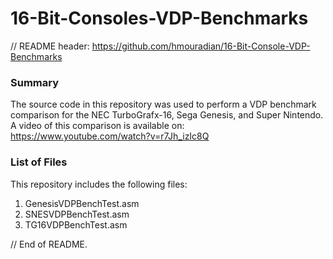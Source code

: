 # 16-Bit-Consoles-VDP-Benchmarks

// README header: https://github.com/hmouradian/16-Bit-Console-VDP-Benchmarks

### Summary

The source code in this repository was used to perform a VDP benchmark comparison for the NEC TurboGrafx-16, Sega Genesis, and Super Nintendo. A video of this comparison is available on: https://www.youtube.com/watch?v=r7Jh_izIc8Q

### List of Files

This repository includes the following files:
1) GenesisVDPBenchTest.asm
2) SNESVDPBenchTest.asm
3) TG16VDPBenchTest.asm

// End of README.

